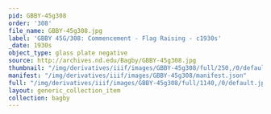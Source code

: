 ```yaml
---
pid: GBBY-45g308
order: '308'
file_name: GBBY-45g308.jpg
label: 'GBBY 45G/308: Commencement - Flag Raising - c1930s'
_date: 1930s
object_type: glass plate negative
source: http://archives.nd.edu/Bagby/GBBY-45g308.jpg
thumbnail: "/img/derivatives/iiif/images/GBBY-45g308/full/250,/0/default.jpg"
manifest: "/img/derivatives/iiif/images/GBBY-45g308/manifest.json"
full: "/img/derivatives/iiif/images/GBBY-45g308/full/1140,/0/default.jpg"
layout: generic_collection_item
collection: bagby
---
```

